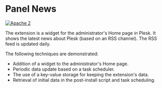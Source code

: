 # Panel News

[![Apache 2](http://img.shields.io/badge/license-Apache%202-blue.svg)](http://www.apache.org/licenses/LICENSE-2.0)

The extension is a widget for the administrator's Home page in Plesk. It shows the latest news about Plesk (based on an RSS channel). The RSS feed is updated daily.

The following techniques are demonstrated:
* Addition of a widget to the administrator's Home page.
* Periodic data update based on a task scheduler.
* The use of a key-value storage for keeping the extension's data.
* Retrieval of initial data in the post-install script and task scheduling.
